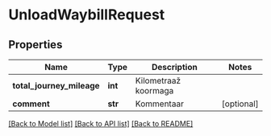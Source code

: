 # UnloadWaybillRequest

## Properties
Name | Type | Description | Notes
------------ | ------------- | ------------- | -------------
**total_journey_mileage** | **int** | Kilometraaž koormaga | 
**comment** | **str** | Kommentaar | [optional] 

[[Back to Model list]](../README.md#documentation-for-models) [[Back to API list]](../README.md#documentation-for-api-endpoints) [[Back to README]](../README.md)


